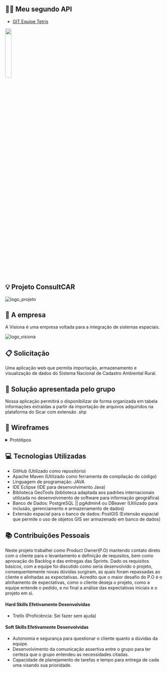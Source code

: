 ## :biking_woman: Meu segundo API

* [GIT Equipe Tetris](https://github.com/equipe-tetris/ConsultCAR) 
 <img src = "https://github.com/alexiakarine/Projeto-integrador/blob/master/Icons/tetris.jpg" width= "20%"/>



## :bulb: Projeto ConsultCAR
![logo_projeto](https://github.com/alexiakarine/Projeto-integrador/blob/master/Icons/LogoConsultCAR_50px.png)

## :briefcase: A empresa
A Visiona é uma empresa voltada para a integração de sistemas espaciais. 

![logo_visiona](https://github.com/alexiakarine/Projeto-integrador/blob/master/Icons/logoVISIONA.png)

## :clipboard: Solicitação 
Uma aplicação web que permita importação, armazenamento e visualização de dados do Sistema Nacional de Cadastro Ambiental Rural.

## :pushpin: Solução apresentada pelo grupo
Nossa aplicação permitirá o disponibilizar de forma organizada em tabela informações extraídas a partir da importação de arquivos adquiridos na plataforma do Sicar com extensão .shp

## :art: Wireframes
<details>
<summary>Protótipos</summary>

Tela principal <br>
![tela_principal](https://github.com/alexiakarine/Projeto-integrador/blob/master/Icons/Wireframe_telaPrincipal.jpeg)

Tela de entrada de arquivo <br>
![tela_entrada](https://github.com/alexiakarine/Projeto-integrador/blob/master/Icons/Wireframe_telaDirEntrada.arqComp.jpeg)

Tela de saída de arquivo <br>
![tela_saida](https://github.com/alexiakarine/Projeto-integrador/blob/master/Icons/Wireframe_telaDirSaida.arqDescomp.jpeg)

Tela de conexão bem sucedida <br>
![tela_conexao_sucedida](https://github.com/alexiakarine/Projeto-integrador/blob/master/Icons/Wireframe_telaConexaoBemSucedida.jpeg)

Tela de log <br>
![tela_log](https://github.com/alexiakarine/Projeto-integrador/blob/master/Icons/Wireframe_telaLog.jpeg)
</details>
  
## :computer: Tecnologias Utilizadas
- GitHub (Utilizado como repositório)
- Apache Maven (Utilizado como ferramenta de compilação do código)
- Linguagem de programação:  JAVA 
- IDE Eclipse (IDE para desenvolvimento Java)
- Biblioteca GeoTools (biblioteca adaptada aos padrões internacionais utilizada no desenvolvimento de software para informação geográfica)
- Banco de Dados: PostgreSQL || pgAdmin4 ou DBeaver (Utilizado para inclusão, gerenciamento e armazenamento de dados)
- Extensão espacial para o banco de dados: PostGIS (Extensão espacial que permite o uso de objetos GIS ser armazenado em banco de dados)

## :books: Contribuições Pessoais
Neste projeto trabalhei como Product Owner(P.O) mantendo contato direto com o cliente para o levantamento e definição de requisitos, bem como aprovação do Backlog e das entregas das Sprints.
Dado os requisitos básicos, com a equipe foi discutido como seria desenvolvido o projeto, consequentemente novas dúvidas surgiram, as quais foram repassadas ao cliente e alinhadas as expectativas.
Acredito que o maior desafio do P.O é o alinhamento de expectativas, como o cliente deseja o projeto, como a equipe entende o pedido, e no final a análise das expectativas iniciais e o projeto em si. 


#### Hard Skills Efetivamente Desenvolvidas
* Trello (Proficiência: Sei fazer sem ajuda)
 

#### Soft Skills Efetivamente Desenvolvidas
* Autonomia e segurança para questionar o cliente quanto a dúvidas da equipe.
* Desenvolvimento da comunicação assertiva entre o grupo para ter certeza que o grupo entendeu as necessidades citadas.
* Capacidade de planejamento de tarefas e tempo para entrega de cada uma visando sua prioridade.
